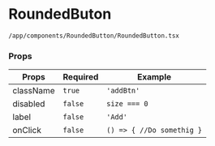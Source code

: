 # RoundedButon

`/app/components/RoundedButton/RoundedButton.tsx`

### Props

|Props       |Required   |Example                  |
|------------|-----------|-------------------------|
|className   |`true`     |`'addBtn'`               |
|disabled    |`false`    |`size === 0`             |
|label       |`false`    |`'Add'`                  |
|onClick     |`false`    |`() => { //Do somethig }`|